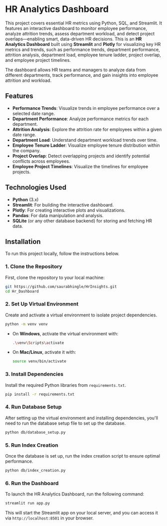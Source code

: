 # HR Analytics Dashboard

This project covers essential HR metrics using Python, SQL, and Streamlit. It features an interactive dashboard to monitor employee performance, analyze attrition trends, assess department workload, and detect project overlaps—enabling smart, data-driven HR decisions.
This is an **HR Analytics Dashboard** built using **Streamlit** and **Plotly** for visualizing key HR metrics and trends, such as performance trends, department performance, attrition analysis, department load, employee tenure ladder, project overlap, and employee project timelines.

The dashboard allows HR teams and managers to analyze data from different departments, track performance, and gain insights into employee attrition and workload.

## Features

- **Performance Trends**: Visualize trends in employee performance over a selected date range.
- **Department Performance**: Analyze performance metrics for each department.
- **Attrition Analysis**: Explore the attrition rate for employees within a given date range.
- **Department Load**: Understand department workload trends over time.
- **Employee Tenure Ladder**: Visualize employee tenure distribution within the company.
- **Project Overlap**: Detect overlapping projects and identify potential conflicts across employees.
- **Employee Project Timelines**: Visualize the timelines for employee projects.

## Technologies Used

- **Python** (3.x)
- **Streamlit**: For building the interactive dashboard.
- **Plotly**: For creating interactive plots and visualizations.
- **Pandas**: For data manipulation and analysis.
- **SQLite** (or any other database backend) for storing and fetching HR data.

## Installation

To run this project locally, follow the instructions below.

### 1. Clone the Repository

First, clone the repository to your local machine:

```bash
git https://github.com/saurabhingle/HrInsights.git
cd Hr_Dashboard
```

### 2. Set Up Virtual Environment


Create and activate a virtual environment to isolate project dependencies.
```bash
python -m venv venv
```

* On **Windows**, activate the virtual environment with:

  ```bash
  .\venv\Scripts\activate
  ```

* On **Mac/Linux**, activate it with:

  ```bash
  source venv/bin/activate
  ```

### 3. Install Dependencies

Install the required Python libraries from `requirements.txt`.

```bash
pip install -r requirements.txt
```

### 4. Run Database Setup

After setting up the virtual environment and installing dependencies, you'll need to run the database setup file to set up the database.

```bash
python db/database_setup.py
```

### 5. Run Index Creation

Once the database is set up, run the index creation script to ensure optimal performance.

```bash
python db/index_creation.py
```

### 6. Run the Dashboard

To launch the HR Analytics Dashboard, run the following command:

```bash
streamlit run app.py
```

This will start the Streamlit app on your local server, and you can access it via `http://localhost:8501` in your browser.

